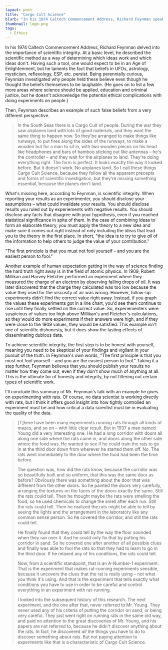```yaml
---
layout: post
title: "Cargo Cult Science"
blurb: "In his 1974 Caltech Commencement Address, Richard Feynman speaks on scientific integrity, which equally applies to practitioners of data science."
thumbnail: logo.png
tags: 
  - Ethics
---
```


In his 1974 Caltech Commencement Address, Richard Feynman delved into the importance of scientific integrity. At a basic level, he described the scientific method as a way of determining which ideas work and which ideas don't. Having such a tool, one would expect to be in an Age of Enlightenment, but he laments the fact that beliefs in UFOs, astrology, mysticism, reflexology, ESP, etc. persist. Being perennially curious, Feynman investigated why people held these believe even though he thought the beliefs themselves to be laughable. (He goes on to list a few more areas where science should be applied, education and criminal justice, but he doesn't acknowledge the potential ethical complications with doing experiments on people.)

Then, Feynman describes an example of such false beliefs from a very different perspective.

> In the South Seas there is a Cargo Cult of people. During the war they saw airplanes land with lots of good materials, and they want the same thing to happen now. So they'be arranged to make things like runways, to put fires along the sides of the runways, to make a wooden hut for a man to sit in, with two wooden pieces on his head like headphones and bars of bamboo sticking out like antennas – he's the controller – and they wait for the airplanes to land. They're doing everything right. The form is perfect. It looks exactly the way it looked before. But it doesn't work. No airplanes land. So I call these things Cargo Cult Science, because they follow all the apparent precepts and forms of scientific investigation, but they're missing something essential, because the planes don't land.

What's missing here, according to Feynman, is scientific integrity. When reporting your results as an experimenter, you should disclose your assumptions – what could invalidate your results. You should disclose results you ruled out by experiements with negative results. You should disclose any facts that disagree with your hypothesis, even if you reached statistical significance in spite of them. In the case of combining ideas to form an elaborate theory, you must apply the theory to a new idea and make sure it comes out right instead of only including the ideas that lead you to the theory in the first place. In short, "the idea is to try to give *all* of the information to help others to judge the value of your contribution."

<div class="pull-quote">"The first principle is that you must not fool yourself – and you are the easiest person to fool."</div>

Another example of human expectation getting in the way of science finding the hard truth right away is in the field of atomic physics. In 1909, Robert Millikan and Harvey Fletcher performed an experiment where they measured the charge of an electron by observing falling drops of oil. It was later discovered that the charge they calculated was too low because the value they used for the viscosity of air was wrong. However, follow-up experiments didn't find the correct value right away. Instead, if you graph the values these experiments got in a line chart, you'd see them continue to rise until they finally settled on the correct value. So, experiementers were suspicious of values too high above Millikan's and Fletcher's calculations, so they would do more experiments if their answers were high, and if they were close to the 1909 values, they would be satisfied. This example isn't one of scientific dishonesty, but it does show the lasting effects of disseminating dubious data.

To achieve scientific integrity, the first step is to be honest with yourself, meaning you need to be skeptical of your findings and vigilant in your pursuit of the truth. In Feynman's own words, "The first principle is that you must not fool yourself – and you are the easiest person to fool." Taking it a step further, Feynman believes that you should publish your results no matter how they come out, even if they don't show much of anything at all. This is the ultimate for of honesty and integrity, by not filtering out certain types of scientific work.

I'll conclude this summary of Mr. Feynman's talk with an example he gives on experimenting with rats. Of course, no data scientist is working directly with rats, but I think it offers good insight into how tightly controlled an experiment must be and how critical a data scientist must be in evaluating the quality of the data.

> [T]here have been many experiments running rats through all kinds of mazes, and so on – with little clear result. But in 1937 a man named Young did a very interesting one. He had a long corridor with doors all along one side where the rats came in, and doors along the other side where the food was. He wanted to see if he could train the rats to go in at the third door down from wherever he started them off. No. The rats went immediately to the door where the food had been the time before.
>
> The question was, how did the rats know, because the corridor was so beautifully built and so uniform, that this was the same door as before? Obviously there was something about the door that was different from the other doors. So he painted the doors very carefully, arranging the textures on the faces of the doors exactly the same. Still the rats could tell. Then he thought maybe the rats were smelling the food, so he used chemicals to change the smell after each run. Still the rats could tell. Then he realized the rats might be able to tell by seeing the lights and the arrangement in the laboratory like any common sense person. So he covered the corridor, and still the rats could tell.
>
> He finally found that they could tell by the way the floor sounded when they ran over it. And he could only fix that by putting his corridor in sand. So he covered one after another of all possible clues and finally was able to fool the rats so that they had to learn to go in the third door. If he relaxed any of his conditions, the rats could tell.
>
> Now, from a scientific standpoint, that is an A-Number-1 experiment. That is the experiment that makes rat-running experiments sensible, because it uncovers the clues that the rat is really using – not what you think it's using. And that is the experiment that tells exactly what conditions you have to use in order to be careful and control everything in an experiment with rat-running.
>
> I looked into the subsequent history of this research. The next experiment, and the one after that, never referred to Mr. Young. They never used any of his criteria of putting the corridor on sand, or being very careful. They just went right on running rats in the same old way, and paid no attention to the great discoveries of Mr. Young, and his papers are not referred to, because he didn't discover anything about the rats. In fact, he discovered *all* the things you have to do to discover something about rats. But not paying attention to experiments like that is a characteristic of Cargo Cult Science. 
 
